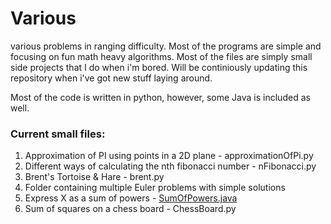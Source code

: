 # Various
various problems in ranging difficulty. Most of the programs are simple and focusing on fun math heavy algorithms. Most of the files are simply small side projects that I do when i'm bored. Will be continiously updating this repository when i've got new stuff laying around.

Most of the code is written in python, however, some Java is included as well.

### Current small files:

1) Approximation of PI using points in a 2D plane - approximationOfPi.py
2) Different ways of calculating the nth fibonacci number - nFibonacci.py
3) Brent's Tortoise & Hare - brent.py
4) Folder containing multiple Euler problems with simple solutions
5) Express X as a sum of powers - [SumOfPowers.java](https://github.com/fr3632ho/Various/blob/master/src/SumOfPowers.java) 
6) Sum of squares on a chess board - ChessBoard.py
